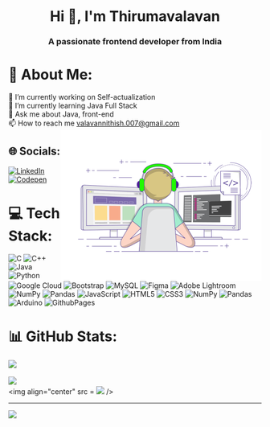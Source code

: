 <h1 align="center">Hi 👋, I'm Thirumavalavan</h1>
<h3 align="center">A passionate frontend developer from India</h3>


# 💫 About Me:
🔭 I’m currently working on Self-actualization<br>🌱 I’m currently learning Java Full Stack<br>💬 Ask me about Java, front-end<br>📫 How to reach me valavannithish.007@gmail.com
<img align="right" alt="Coding" width="400" src="https://raw.githubusercontent.com/devSouvik/devSouvik/master/gif3.gif"> 

## 🌐 Socials:
[![LinkedIn](https://img.shields.io/badge/LinkedIn-%230077B5.svg?logo=linkedin&logoColor=white)](https://linkedin.com/in/thirumavalavan-p-196872248) [![Codepen](https://img.shields.io/badge/Codepen-000000?style=for-the-badge&logo=codepen&logoColor=white)](https://codepen.io/thirunithish28) 

# 💻 Tech Stack:
![C](https://img.shields.io/badge/c-%2300599C.svg?style=for-the-badge&logo=c&logoColor=white) ![C++](https://img.shields.io/badge/c++-%2300599C.svg?style=for-the-badge&logo=c%2B%2B&logoColor=white) ![Java](https://img.shields.io/badge/java-%23ED8B00.svg?style=for-the-badge&logo=openjdk&logoColor=white) ![Python](https://img.shields.io/badge/python-3670A0?style=for-the-badge&logo=python&logoColor=ffdd54) ![Google Cloud](https://img.shields.io/badge/GoogleCloud-%234285F4.svg?style=for-the-badge&logo=google-cloud&logoColor=white) ![Bootstrap](https://img.shields.io/badge/bootstrap-%238511FA.svg?style=for-the-badge&logo=bootstrap&logoColor=white) ![MySQL](https://img.shields.io/badge/mysql-%2300000f.svg?style=for-the-badge&logo=mysql&logoColor=white) ![Figma](https://img.shields.io/badge/figma-%23F24E1E.svg?style=for-the-badge&logo=figma&logoColor=white) ![Adobe Lightroom](https://img.shields.io/badge/Adobe%20Lightroom-31A8FF.svg?style=for-the-badge&logo=Adobe%20Lightroom&logoColor=white) ![NumPy](https://img.shields.io/badge/numpy-%23013243.svg?style=for-the-badge&logo=numpy&logoColor=white) ![Pandas](https://img.shields.io/badge/pandas-%23150458.svg?style=for-the-badge&logo=pandas&logoColor=white) ![JavaScript](https://img.shields.io/badge/javascript-%23323330.svg?style=for-the-badge&logo=javascript&logoColor=%23F7DF1E) ![HTML5](https://img.shields.io/badge/html5-%23E34F26.svg?style=for-the-badge&logo=html5&logoColor=white) ![CSS3](https://img.shields.io/badge/css3-%231572B6.svg?style=for-the-badge&logo=css3&logoColor=white) ![NumPy](https://img.shields.io/badge/numpy-%23013243.svg?style=for-the-badge&logo=numpy&logoColor=white) ![Pandas](https://img.shields.io/badge/pandas-%23150458.svg?style=for-the-badge&logo=pandas&logoColor=white) ![Arduino](https://img.shields.io/badge/-Arduino-00979D?style=for-the-badge&logo=Arduino&logoColor=white) ![GithubPages](https://img.shields.io/badge/github%20pages-121013?style=for-the-badge&logo=github&logoColor=white)
# 📊 GitHub Stats:
![](https://github-readme-stats.vercel.app/api?username=ThiruNithish28&theme=dark&hide_border=false&include_all_commits=false&count_private=false) 

![](https://github-readme-streak-stats.herokuapp.com/?user=ThiruNithish28&theme=dark&hide_border=false)<br/>
<img align="center" src = ![](https://github-readme-stats.vercel.app/api/top-langs/?username=ThiruNithish28&theme=dark&hide_border=false&include_all_commits=false&count_private=false&layout=compact) />

---
[![](https://visitcount.itsvg.in/api?id=ThiruNithish28&icon=0&color=0)](https://visitcount.itsvg.in)

<!-- Proudly created with GPRM ( https://gprm.itsvg.in ) -->
